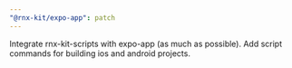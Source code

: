 ```yaml
---
"@rnx-kit/expo-app": patch
---
```


Integrate rnx-kit-scripts with expo-app (as much as possible). Add script commands for building ios and android projects.
